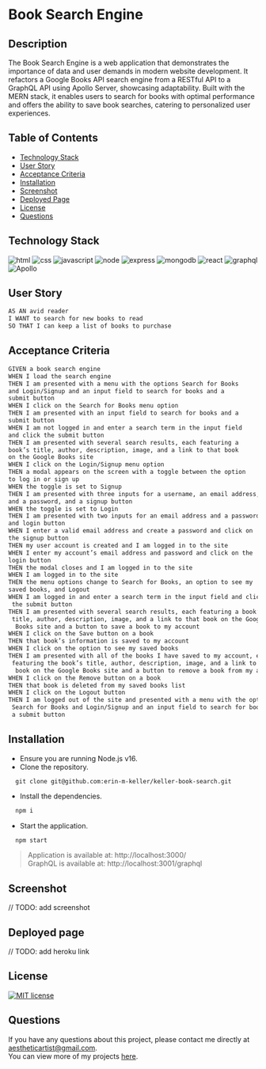 # Book Search Engine

## Description

The Book Search Engine is a web application that demonstrates the importance of data and user demands in modern website development. It refactors a Google Books API search engine from a RESTful API to a GraphQL API using Apollo Server, showcasing adaptability. Built with the MERN stack, it enables users to search for books with optimal performance and offers the ability to save book searches, catering to personalized user experiences.

  ## Table of Contents
  * [Technology Stack](#technology-stack)
  * [User Story](#user-story)
  * [Acceptance Criteria](#acceptance-criteria)
  * [Installation](#installation)
  * [Screenshot](#screenshot)
  * [Deployed Page](#deployed-page)
  * [License](#license)
  * [Questions](#questions)


## Technology Stack

![html](https://img.shields.io/badge/-HTML5-61DAFB?color=red&style=flat)
![css](https://img.shields.io/badge/-CSS-61DAFB?color=orange&style=flat)
![javascript](https://img.shields.io/badge/-JavaScript-61DAFB?color=yellow&style=flat)
![node](https://img.shields.io/badge/-Node.js-61DAFB?color=green&style=flat)
![express](https://img.shields.io/badge/-Express.js-61DAFB?color=blue&style=flat)
![mongodb](https://img.shields.io/badge/-MongoDB-61DAFB?color=purple&style=flat)
![react](https://img.shields.io/badge/-React-61DAFB?color=red&style=flat)
![graphql](https://img.shields.io/badge/-GraphQL-61DAFB?color=red&style=flat)
![Apollo](https://img.shields.io/badge/-Apollo-61DAFB?color=red&style=flat)

## User Story

```md
AS AN avid reader
I WANT to search for new books to read
SO THAT I can keep a list of books to purchase
```

## Acceptance Criteria

```md
GIVEN a book search engine
WHEN I load the search engine
THEN I am presented with a menu with the options Search for Books  
and Login/Signup and an input field to search for books and a  
submit button
WHEN I click on the Search for Books menu option
THEN I am presented with an input field to search for books and a  
submit button
WHEN I am not logged in and enter a search term in the input field  
and click the submit button
THEN I am presented with several search results, each featuring a  
book’s title, author, description, image, and a link to that book  
on the Google Books site
WHEN I click on the Login/Signup menu option
THEN a modal appears on the screen with a toggle between the option  
to log in or sign up
WHEN the toggle is set to Signup
THEN I am presented with three inputs for a username, an email address,  
and a password, and a signup button
WHEN the toggle is set to Login
THEN I am presented with two inputs for an email address and a password  
and login button
WHEN I enter a valid email address and create a password and click on  
the signup button
THEN my user account is created and I am logged in to the site
WHEN I enter my account’s email address and password and click on the  
login button
THEN the modal closes and I am logged in to the site
WHEN I am logged in to the site
THEN the menu options change to Search for Books, an option to see my  
saved books, and Logout
WHEN I am logged in and enter a search term in the input field and click 
 the submit button
THEN I am presented with several search results, each featuring a book’s 
 title, author, description, image, and a link to that book on the Google 
  Books site and a button to save a book to my account
WHEN I click on the Save button on a book
THEN that book’s information is saved to my account
WHEN I click on the option to see my saved books
THEN I am presented with all of the books I have saved to my account, each 
 featuring the book’s title, author, description, image, and a link to that 
  book on the Google Books site and a button to remove a book from my account
WHEN I click on the Remove button on a book
THEN that book is deleted from my saved books list
WHEN I click on the Logout button
THEN I am logged out of the site and presented with a menu with the options 
 Search for Books and Login/Signup and an input field to search for books and  
 a submit button  
```

## Installation
  * Ensure you are running Node.js v16.  
  * Clone the repository.
  ```
    git clone git@github.com:erin-m-keller/keller-book-search.git
  ```
  * Install the dependencies.
  ```bash
    npm i 
  ```
  * Start the application.
  ```md
    npm start
  ```
  > Application is available at: http://localhost:3000/  
  > GraphQL is available at: http://localhost:3001/graphql

## Screenshot

// TODO: add screenshot

## Deployed page

// TODO: add heroku link

## License

[![MIT license](https://img.shields.io/badge/License-MIT-purple.svg)](https://lbesson.mit-license.org/)

## Questions

If you have any questions about this project, please contact me directly at [aestheticartist@gmail.com](aestheticartist@gmail.com).  
You can view more of my projects [here](https://github.com/erin-m-keller).